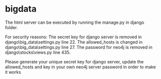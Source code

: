 # bigdata
The html server can be executed by running the manage.py in django folder.

For security reasons:
The secret key for django server is removed in django\big_data\settings.py line 22.
The allowed_hosts is changed in django\big_data\settings.py line 27.
The password for neo4j is removed in django\stocks\views.py line 435.

Please generate your unique secret key for django server, update the allowed_hosts and key in your own neo4j server password in order to make it works
